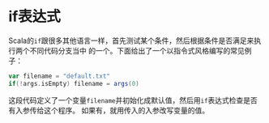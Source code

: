 if表达式
================================================================================
Scala的`if`跟很多其他语言一样，首先测试某个条件，然后根据条件是否满足来执行两个不同代码分支当中
的一个。下面给出了一个以指令式风格编写的常见例子：
```scala
var filename = "default.txt"
if(!args.isEmpty) filename = args(0)
```
这段代码定义了一个变量`filename`并初始化成默认值，然后用`if`表达式检查是否有入参传给这个程序。
如果有，就用传入的入参改写变量的值。